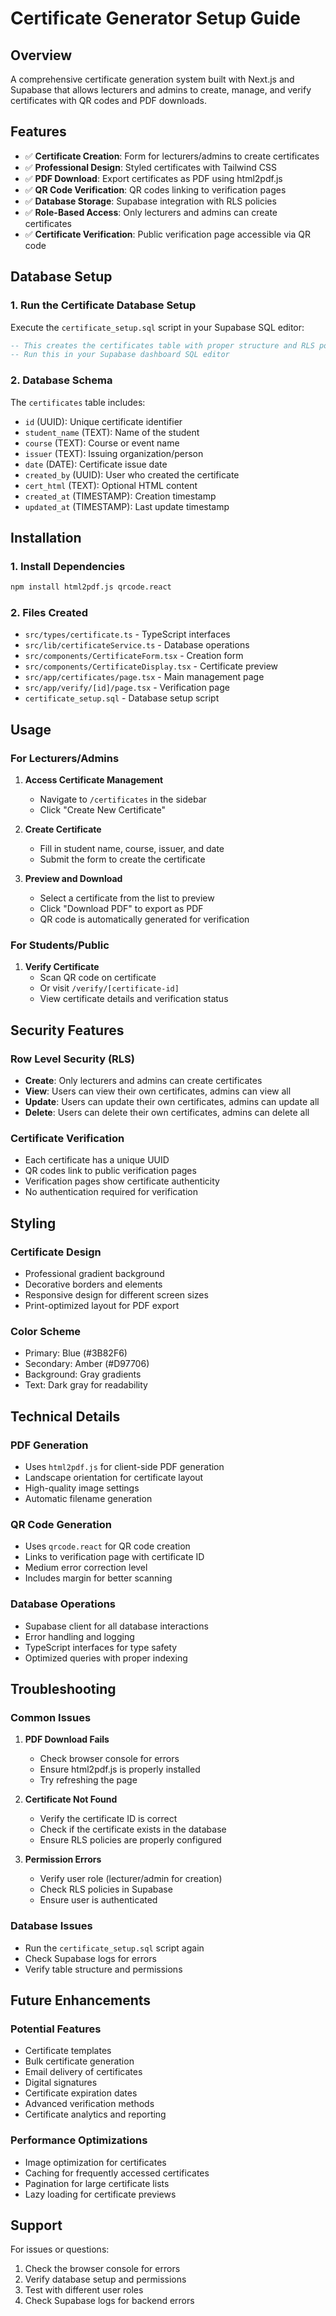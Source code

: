 # Certificate Generator Setup Guide

## Overview
A comprehensive certificate generation system built with Next.js and Supabase that allows lecturers and admins to create, manage, and verify certificates with QR codes and PDF downloads.

## Features
- ✅ **Certificate Creation**: Form for lecturers/admins to create certificates
- ✅ **Professional Design**: Styled certificates with Tailwind CSS
- ✅ **PDF Download**: Export certificates as PDF using html2pdf.js
- ✅ **QR Code Verification**: QR codes linking to verification pages
- ✅ **Database Storage**: Supabase integration with RLS policies
- ✅ **Role-Based Access**: Only lecturers and admins can create certificates
- ✅ **Certificate Verification**: Public verification page accessible via QR code

## Database Setup

### 1. Run the Certificate Database Setup
Execute the `certificate_setup.sql` script in your Supabase SQL editor:

```sql
-- This creates the certificates table with proper structure and RLS policies
-- Run this in your Supabase dashboard SQL editor
```

### 2. Database Schema
The `certificates` table includes:
- `id` (UUID): Unique certificate identifier
- `student_name` (TEXT): Name of the student
- `course` (TEXT): Course or event name
- `issuer` (TEXT): Issuing organization/person
- `date` (DATE): Certificate issue date
- `created_by` (UUID): User who created the certificate
- `cert_html` (TEXT): Optional HTML content
- `created_at` (TIMESTAMP): Creation timestamp
- `updated_at` (TIMESTAMP): Last update timestamp

## Installation

### 1. Install Dependencies
```bash
npm install html2pdf.js qrcode.react
```

### 2. Files Created
- `src/types/certificate.ts` - TypeScript interfaces
- `src/lib/certificateService.ts` - Database operations
- `src/components/CertificateForm.tsx` - Creation form
- `src/components/CertificateDisplay.tsx` - Certificate preview
- `src/app/certificates/page.tsx` - Main management page
- `src/app/verify/[id]/page.tsx` - Verification page
- `certificate_setup.sql` - Database setup script

## Usage

### For Lecturers/Admins

1. **Access Certificate Management**
   - Navigate to `/certificates` in the sidebar
   - Click "Create New Certificate"

2. **Create Certificate**
   - Fill in student name, course, issuer, and date
   - Submit the form to create the certificate

3. **Preview and Download**
   - Select a certificate from the list to preview
   - Click "Download PDF" to export as PDF
   - QR code is automatically generated for verification

### For Students/Public

1. **Verify Certificate**
   - Scan QR code on certificate
   - Or visit `/verify/[certificate-id]`
   - View certificate details and verification status

## Security Features

### Row Level Security (RLS)
- **Create**: Only lecturers and admins can create certificates
- **View**: Users can view their own certificates, admins can view all
- **Update**: Users can update their own certificates, admins can update all
- **Delete**: Users can delete their own certificates, admins can delete all

### Certificate Verification
- Each certificate has a unique UUID
- QR codes link to public verification pages
- Verification pages show certificate authenticity
- No authentication required for verification

## Styling

### Certificate Design
- Professional gradient background
- Decorative borders and elements
- Responsive design for different screen sizes
- Print-optimized layout for PDF export

### Color Scheme
- Primary: Blue (#3B82F6)
- Secondary: Amber (#D97706)
- Background: Gray gradients
- Text: Dark gray for readability

## Technical Details

### PDF Generation
- Uses `html2pdf.js` for client-side PDF generation
- Landscape orientation for certificate layout
- High-quality image settings
- Automatic filename generation

### QR Code Generation
- Uses `qrcode.react` for QR code creation
- Links to verification page with certificate ID
- Medium error correction level
- Includes margin for better scanning

### Database Operations
- Supabase client for all database interactions
- Error handling and logging
- TypeScript interfaces for type safety
- Optimized queries with proper indexing

## Troubleshooting

### Common Issues

1. **PDF Download Fails**
   - Check browser console for errors
   - Ensure html2pdf.js is properly installed
   - Try refreshing the page

2. **Certificate Not Found**
   - Verify the certificate ID is correct
   - Check if the certificate exists in the database
   - Ensure RLS policies are properly configured

3. **Permission Errors**
   - Verify user role (lecturer/admin for creation)
   - Check RLS policies in Supabase
   - Ensure user is authenticated

### Database Issues
- Run the `certificate_setup.sql` script again
- Check Supabase logs for errors
- Verify table structure and permissions

## Future Enhancements

### Potential Features
- Certificate templates
- Bulk certificate generation
- Email delivery of certificates
- Digital signatures
- Certificate expiration dates
- Advanced verification methods
- Certificate analytics and reporting

### Performance Optimizations
- Image optimization for certificates
- Caching for frequently accessed certificates
- Pagination for large certificate lists
- Lazy loading for certificate previews

## Support

For issues or questions:
1. Check the browser console for errors
2. Verify database setup and permissions
3. Test with different user roles
4. Check Supabase logs for backend errors 